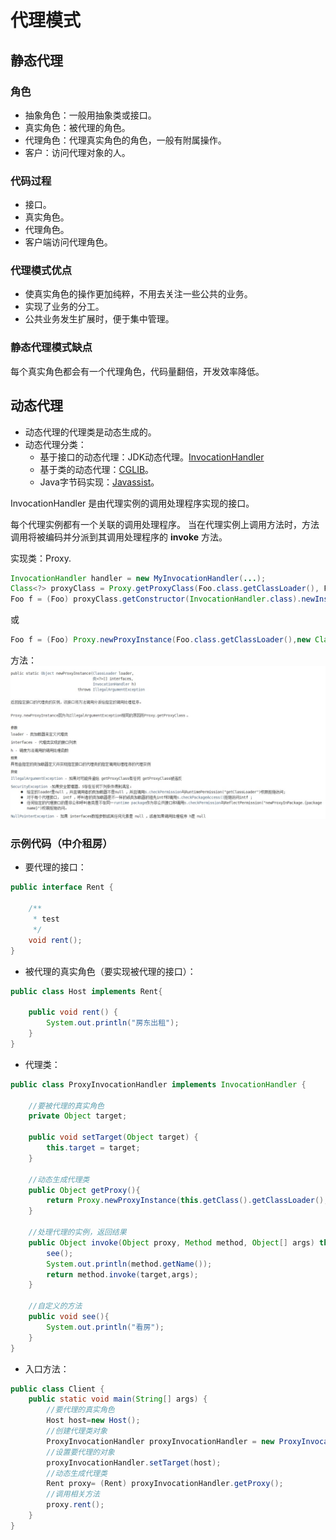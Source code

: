 # 代理模式

## 静态代理

### 角色

- 抽象角色：一般用抽象类或接口。
- 真实角色：被代理的角色。
- 代理角色：代理真实角色的角色，一般有附属操作。
- 客户：访问代理对象的人。

### 代码过程

- 接口。
- 真实角色。
- 代理角色。
- 客户端访问代理角色。

### 代理模式优点

- 使真实角色的操作更加纯粹，不用去关注一些公共的业务。
- 实现了业务的分工。
- 公共业务发生扩展时，便于集中管理。

### 静态代理模式缺点

每个真实角色都会有一个代理角色，代码量翻倍，开发效率降低。

## 动态代理

- 动态代理的代理类是动态生成的。
- 动态代理分类：
  - 基于接口的动态代理：JDK动态代理。[InvocationHandler](https://docs.oracle.com/javase/8/docs/api/java/lang/reflect/InvocationHandler.html)
  - 基于类的动态代理：[CGLIB](https://www.runoob.com/w3cnote/cglibcode-generation-library-intro.html)。
  - Java字节码实现：[Javassist](https://www.javassist.org/)。

InvocationHandler 是由代理实例的调用处理程序实现的接口。

每个代理实例都有一个关联的调用处理程序。 当在代理实例上调用方法时，方法调用将被编码并分派到其调用处理程序的 **invoke** 方法。

实现类：Proxy.

```java
InvocationHandler handler = new MyInvocationHandler(...);
Class<?> proxyClass = Proxy.getProxyClass(Foo.class.getClassLoader(), Foo.class);
Foo f = (Foo) proxyClass.getConstructor(InvocationHandler.class).newInstance(handler);
```

或

```java
Foo f = (Foo) Proxy.newProxyInstance(Foo.class.getClassLoader(),new Class<?>[] { Foo.class },handler);
```

方法：
![Proxy](./images/Proxy.jpg)

### 示例代码（中介租房）

- 要代理的接口：

```java
public interface Rent {

    /**
     * test
     */
    void rent();
}
```

- 被代理的真实角色（要实现被代理的接口）：

```java
public class Host implements Rent{

    public void rent() {
        System.out.println("房东出租");
    }
}
```

- 代理类：

```java
public class ProxyInvocationHandler implements InvocationHandler {

    //要被代理的真实角色
    private Object target;

    public void setTarget(Object target) {
        this.target = target;
    }

    //动态生成代理类
    public Object getProxy(){
        return Proxy.newProxyInstance(this.getClass().getClassLoader(),target.getClass().getInterfaces(),this);
    }

    //处理代理的实例，返回结果
    public Object invoke(Object proxy, Method method, Object[] args) throws Throwable {
        see();
        System.out.println(method.getName());
        return method.invoke(target,args);
    }

    //自定义的方法
    public void see(){
        System.out.println("看房");
    }
}
```

- 入口方法：

```java
public class Client {
    public static void main(String[] args) {
        //要代理的真实角色
        Host host=new Host();
        //创建代理类对象
        ProxyInvocationHandler proxyInvocationHandler = new ProxyInvocationHandler();
        //设置要代理的对象
        proxyInvocationHandler.setTarget(host);
        //动态生成代理类
        Rent proxy= (Rent) proxyInvocationHandler.getProxy();
        //调用相关方法
        proxy.rent();
    }
}
```
